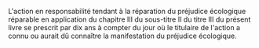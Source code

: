 L'action en responsabilité tendant à la réparation du préjudice écologique réparable en application du chapitre III du sous-titre II du titre III du présent livre se prescrit par dix ans à compter du jour où le titulaire de l'action a connu ou aurait dû connaître la manifestation du préjudice écologique.
